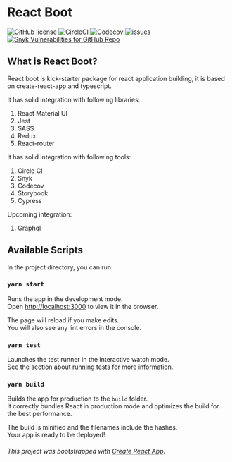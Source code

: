 # React Boot

[![GitHub license](https://img.shields.io/github/license/skskumbharkar/react-boot)](https://github.com/skskumbharkar/react-boot/blob/main/LICENSE)
[![CircleCI](https://img.shields.io/circleci/build/github/skskumbharkar/react-boot?color=green)](https://app.circleci.com/pipelines/github/skskumbharkar/react-boot)
[![Codecov](https://img.shields.io/codecov/c/gh/skskumbharkar/react-boot?color=orange)](https://codecov.io/gh/skskumbharkar/react-boot)
[![issues](https://img.shields.io/github/issues/skskumbharkar/react-boot?color=blue)](https://github.com/skskumbharkar/react-boot/issues)
[![Snyk Vulnerabilities for GitHub Repo](https://img.shields.io/snyk/vulnerabilities/github/skskumbharkar/react-boot)](https://app.snyk.io/org/skskumbharkar/project/88713e92-0788-4778-8cdc-5c22042118cd)


## What is React Boot?
React boot is kick-starter package for react application building, it is based on create-react-app and typescript.

It has solid integration with following libraries:
1. React Material UI
1. Jest
1. SASS
1. Redux
1. React-router

It has solid integration with following tools:
1. Circle CI
1. Snyk
1. Codecov
1. Storybook
1. Cypress

Upcoming integration:
1. Graphql

## Available Scripts

In the project directory, you can run:

### `yarn start`

Runs the app in the development mode.\
Open [http://localhost:3000](http://localhost:3000) to view it in the browser.

The page will reload if you make edits.\
You will also see any lint errors in the console.

### `yarn test`

Launches the test runner in the interactive watch mode.\
See the section about [running tests](https://facebook.github.io/create-react-app/docs/running-tests) for more information.

### `yarn build`

Builds the app for production to the `build` folder.\
It correctly bundles React in production mode and optimizes the build for the best performance.

The build is minified and the filenames include the hashes.\
Your app is ready to be deployed!

###### This project was bootstrapped with [Create React App](https://github.com/facebook/create-react-app).
